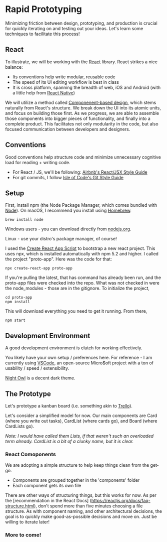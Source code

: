 # Rapid Prototyping

Minimizing friction between design, prototyping, and production is crucial for 
quickly iterating on and testing out your ideas. Let's learn some techniques
to facilitate this process!

## React

To illustrate, we will be working with the [React](https://reactjs.org/) library. 
React strikes a nice balance: 

- Its conventions help write modular, reusable code
- The speed of its  UI editing workflow is best in class 
- It is cross platform, spanning the breadth of web, iOS and Android (with a
little help from [React Native](https://facebook.github.io/react-native/))

We will utilize a method called [Componenent-based design](https://medium.com/@_alanbsmith/component-based-design-168811e0c4ab),
which stems naturally from React's structure. We break down the UI into its 
atomic units, and focus on building those first. As we progress, we are able to assemble
those components into bigger pieces of functionality, and finally into a complete product.
This facilitates not only modularity in the code, but also focused communication between
developers and designers.

## Conventions

Good conventions help structure code and minimize unnecessary cognitive load for
reading + writing code.

- For React / JS, we'll be following: [Airbnb's React/JSX Style Guide](https://github.com/airbnb/javascript/tree/master/react)
- For git commits, I follow [Isle of Code's Git Style Guide](https://github.com/isleofcode/style-guide/blob/master/commit-style-guides.md)

## Setup


First, install npm (the Node Package Manager, which comes bundled with [Node](https://nodejs.org/en/)). On macOS, I recommend you install using [Homebrew](https://brew.sh/). 

```
brew install node
```

Windows users - you can download directly from [nodejs.org](https://nodejs.org/en/download/). 

Linux - use your distro's package manager, of course!

I used the [Create React App Script](https://github.com/facebook/create-react-app) to bootstrap a new react project. This uses npx, which is installed automatically with npm 5.2 and higher.
I called the project "proto-app". Here was the code for that:

```
npx create-react-app proto-app
```

If you're pulling the latest, that has command has already been 
run, and the proto-app files were checked into the repo. 
What was not checked in were the node_modules - those are in 
the gitignore. To initialize the project, 

```
cd proto-app
npm install
```

This will download everything you need to get it running. From there,

```
npm start
```

## Development Environment

A good development environment is clutch for working effectively. 

You likely have your own setup / preferences here. For reference - I am currently
using [VSCode](https://code.visualstudio.com/), an open-source Micro$oft project 
with a ton of usability / speed / extensibility. 

[Night Owl](https://marketplace.visualstudio.com/items?itemName=sdras.night-owl) is 
a decent dark theme.

## The Prototype

Let's prototype a kanban board (i.e. something akin to [Trello](https://trello.com)).

Let's consider a simplified model for now. Our main components are
Card (where you write out tasks), CardList (where cards go), and Board (where CardLists go).

_Note: I would have called them Lists, if that weren't such
an overloaded term already. CardList is a bit of a clunky name,
but it is clear._

### React Comoponents

We are adopting a simple structure to help keep things clean
from the get-go. 

* Components are grouped together in the 'components' folder
* Each component gets its own file

There are other ways of structuring things, but this works for now.
As per the [recommendation in the React Docs]
(https://reactjs.org/docs/faq-structure.html), don't spend more than five minutes
choosing a file structure. As with component naming, and other 
architectural decisions, the goal is to quickly make 
good-as-possible decisions and move on. Just be willing to iterate later!

### More to come!
